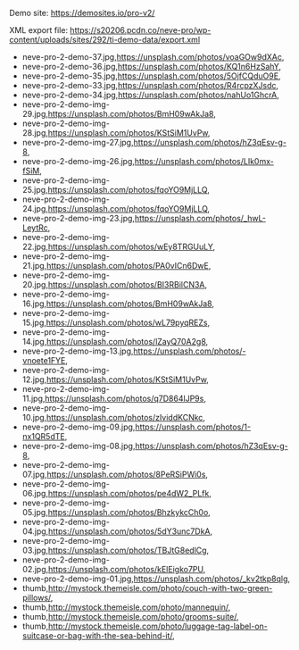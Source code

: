 Demo site: https://demosites.io/pro-v2/

XML export file: https://s20206.pcdn.co/neve-pro/wp-content/uploads/sites/292/ti-demo-data/export.xml

- neve-pro-2-demo-37.jpg,https://unsplash.com/photos/voaGOw9dXAc,
- neve-pro-2-demo-36.jpg,https://unsplash.com/photos/KQ1n6HzSahY,
- neve-pro-2-demo-35.jpg,https://unsplash.com/photos/5OjfCQduO9E,
- neve-pro-2-demo-33.jpg,https://unsplash.com/photos/R4rcpzXJsdc,
- neve-pro-2-demo-34.jpg,https://unsplash.com/photos/nahUo1GhcrA,
- neve-pro-2-demo-img-29.jpg,https://unsplash.com/photos/BmH09wAkJa8,
- neve-pro-2-demo-img-28.jpg,https://unsplash.com/photos/KStSiM1UvPw,
- neve-pro-2-demo-img-27.jpg,https://unsplash.com/photos/hZ3qEsv-g-8,
- neve-pro-2-demo-img-26.jpg,https://unsplash.com/photos/LIk0mx-fSiM,
- neve-pro-2-demo-img-25.jpg,https://unsplash.com/photos/fqoYO9MjLLQ,
- neve-pro-2-demo-img-24.jpg,https://unsplash.com/photos/fqoYO9MjLLQ,
- neve-pro-2-demo-img-23.jpg,https://unsplash.com/photos/_hwL-LeytRc,
- neve-pro-2-demo-img-22.jpg,https://unsplash.com/photos/wEy8TRGUuLY,
- neve-pro-2-demo-img-21.jpg,https://unsplash.com/photos/PA0vICn6DwE,
- neve-pro-2-demo-img-20.jpg,https://unsplash.com/photos/BI3RBilCN3A,
- neve-pro-2-demo-img-16.jpg,https://unsplash.com/photos/BmH09wAkJa8,
- neve-pro-2-demo-img-15.jpg,https://unsplash.com/photos/wL79pyqREZs,
- neve-pro-2-demo-img-14.jpg,https://unsplash.com/photos/lZayQ70A2g8,
- neve-pro-2-demo-img-13.jpg,https://unsplash.com/photos/-vnoete1FYE,
- neve-pro-2-demo-img-12.jpg,https://unsplash.com/photos/KStSiM1UvPw,
- neve-pro-2-demo-img-11.jpg,https://unsplash.com/photos/q7D864lJP9s,
- neve-pro-2-demo-img-10.jpg,https://unsplash.com/photos/zIviddKCNkc,
- neve-pro-2-demo-img-09.jpg,https://unsplash.com/photos/1-nx1QR5dTE,
- neve-pro-2-demo-img-08.jpg,https://unsplash.com/photos/hZ3qEsv-g-8,
- neve-pro-2-demo-img-07.jpg,https://unsplash.com/photos/8PeRSiPWi0s,
- neve-pro-2-demo-img-06.jpg,https://unsplash.com/photos/pe4dW2_PLfk,
- neve-pro-2-demo-img-05.jpg,https://unsplash.com/photos/BhzkykcCh0o,
- neve-pro-2-demo-img-04.jpg,https://unsplash.com/photos/5dY3unc7DkA,
- neve-pro-2-demo-img-03.jpg,https://unsplash.com/photos/TBJtG8edlCg,
- neve-pro-2-demo-img-02.jpg,https://unsplash.com/photos/kElEigko7PU,
- neve-pro-2-demo-img-01.jpg,https://unsplash.com/photos/_kv2tkp8qlg,
- thumb,http://mystock.themeisle.com/photo/couch-with-two-green-pillows/,
- thumb,http://mystock.themeisle.com/photo/mannequin/,
- thumb,http://mystock.themeisle.com/photo/grooms-suite/,
- thumb,http://mystock.themeisle.com/photo/luggage-tag-label-on-suitcase-or-bag-with-the-sea-behind-it/,
